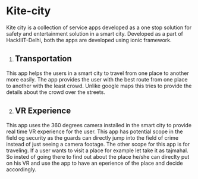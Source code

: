 # Kite-city

Kite city is a collection of service apps developed as a one stop solution for safety and entertainment solution in a smart city. Developed as a part of HackIIIT-Delhi, both the apps are developed using ionic framework.

1. ## Transportation
  This app helps the users in a smart city to travel from one place to another more easily. The app provides the user with the best route from one place to another with the least crowd.
  Unlike google maps this tries to provide the details about the crowd over the streets. 
  
2. ## VR Experience
  This app uses the 360 degrees camera installed in the smart city to provide real time VR experience for the user. This app has potential scope in the field og security as the guards can directly jump into the field of crime instead of just seeing a camera footage.
  The other scope for this app is for traveling. If a user wants to visit a place for example let take it as tajmahal. So insted of going there to find out about the place he/she can direclty put on his VR and use the app to have an eperience of the place and decide accordingly.
